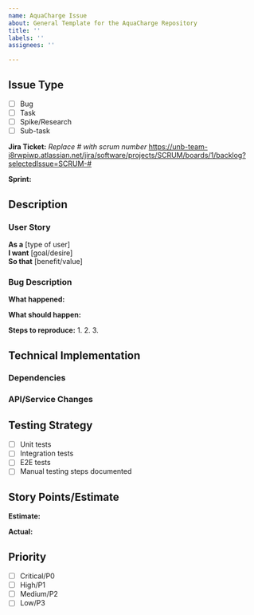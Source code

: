 ```yaml
---
name: AquaCharge Issue
about: General Template for the AquaCharge Repository
title: ''
labels: ''
assignees: ''

---
```


## Issue Type
- [ ] Bug
- [ ] Task
- [ ] Spike/Research
- [ ] Sub-task

**Jira Ticket:**
<i>Replace # with scrum number</i>
https://unb-team-i8rwpiwp.atlassian.net/jira/software/projects/SCRUM/boards/1/backlog?selectedIssue=SCRUM-#

**Sprint:** <!-- Current sprint name/number -->

## Description
<!-- Provide a clear and concise description of the issue -->

### User Story
**As a** [type of user]  
**I want** [goal/desire]  
**So that** [benefit/value]

### Bug Description
**What happened:**

**What should happen:**

**Steps to reproduce:**
1. 
2. 
3. 

## Technical Implementation
<!-- Technical details, architecture decisions, or implementation approach -->

### Dependencies
<!-- External libraries, services, or other teams involved -->

### API/Service Changes
<!-- Any changes to APIs, database schema, or service contracts -->

## Testing Strategy
- [ ] Unit tests
- [ ] Integration tests
- [ ] E2E tests
- [ ] Manual testing steps documented

## Story Points/Estimate
<!-- Estimated effort (1, 2, 3, 5, 8, 13, etc.) -->
**Estimate:** 

**Actual:** <!-- Fill in after completion for velocity tracking -->

## Priority
- [ ] Critical/P0
- [ ] High/P1
- [ ] Medium/P2
- [ ] Low/P3
